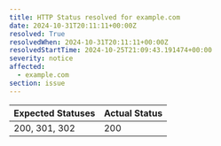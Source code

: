 ```yaml
---
title: HTTP Status resolved for example.com
date: 2024-10-31T20:11:11+00:00Z
resolved: True
resolvedWhen: 2024-10-31T20:11:11+00:00Z
resolvedStartTime: 2024-10-25T21:09:43.191474+00:00
severity: notice
affected:
  - example.com
section: issue
---
```


| Expected Statuses | Actual Status  |
|-------------------|----------------|
| 200, 301, 302 | 200 |
